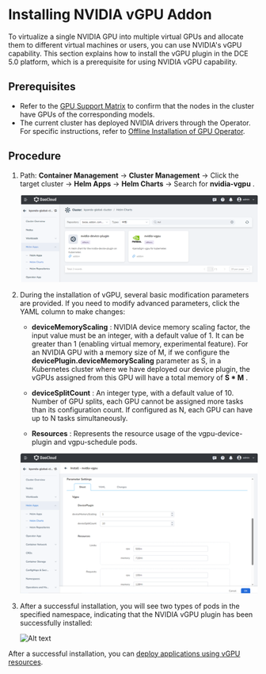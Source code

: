 # Installing NVIDIA vGPU Addon

To virtualize a single NVIDIA GPU into multiple virtual GPUs and allocate them to different virtual machines or users, you can use NVIDIA's vGPU capability.
This section explains how to install the vGPU plugin in the DCE 5.0 platform, which is a prerequisite for using NVIDIA vGPU capability.

## Prerequisites

- Refer to the [GPU Support Matrix](../../gpu_matrix.md) to confirm that the nodes in the cluster have GPUs of the corresponding models.
- The current cluster has deployed NVIDIA drivers through the Operator. For specific instructions, refer to [Offline Installation of GPU Operator](../install_nvidia_driver_of_operator.md).

## Procedure

1. Path: __Container Management__ -> __Cluster Management__ -> Click the target cluster -> __Helm Apps__ -> __Helm Charts__ -> Search for __nvidia-vgpu__ .

    ![Alt text](../../images/vgpu-addon.png)

2. During the installation of vGPU, several basic modification parameters are provided. If you need to modify advanced parameters, click the YAML column to make changes:

    - __deviceMemoryScaling__ : NVIDIA device memory scaling factor, the input value must be an integer, with a default value of 1. It can be greater than 1 (enabling virtual memory, experimental feature). For an NVIDIA GPU with a memory size of M, if we configure the __devicePlugin.deviceMemoryScaling__ parameter as S, in a Kubernetes cluster where we have deployed our device plugin, the vGPUs assigned from this GPU will have a total memory of __S * M__ .

    - __deviceSplitCount__ : An integer type, with a default value of 10. Number of GPU splits, each GPU cannot be assigned more tasks than its configuration count. If configured as N, each GPU can have up to N tasks simultaneously.

    - __Resources__ : Represents the resource usage of the vgpu-device-plugin and vgpu-schedule pods.

    ![Alt text](../../images/vgpu-pararm.png)

3. After a successful installation, you will see two types of pods in the specified namespace, indicating that the NVIDIA vGPU plugin has been successfully installed:

    ![Alt text](https://docs.daocloud.io/daocloud-docs-images/docs/zh/docs/kpanda/user-guide/gpu/images/vgpu-pod.png)  

After a successful installation, you can [deploy applications using vGPU resources](vgpu_user.md).
